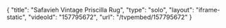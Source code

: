 {
    "title": "Safavieh Vintage Priscilla Rug",
    "type": "solo",
    "layout": "iframe-static",
    "videoId": "157795672",
    "url": "\/tvpembed\/157795672"
}